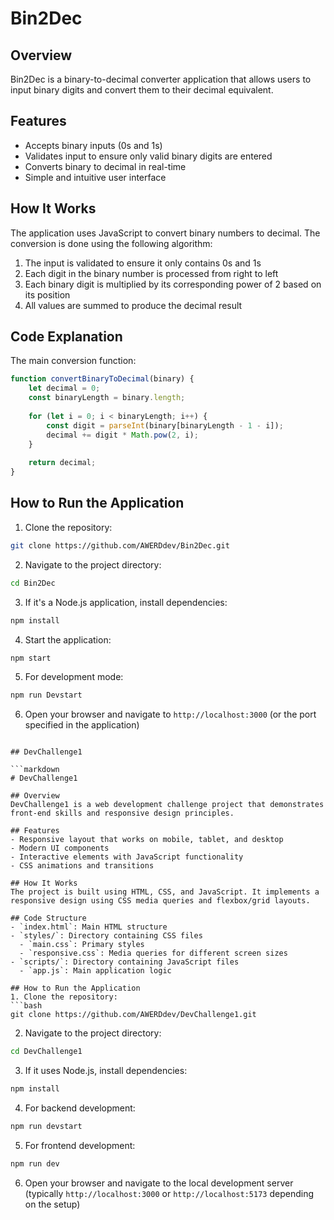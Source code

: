 # Bin2Dec

## Overview
Bin2Dec is a binary-to-decimal converter application that allows users to input binary digits and convert them to their decimal equivalent.

## Features
- Accepts binary inputs (0s and 1s)
- Validates input to ensure only valid binary digits are entered
- Converts binary to decimal in real-time
- Simple and intuitive user interface

## How It Works
The application uses JavaScript to convert binary numbers to decimal. The conversion is done using the following algorithm:

1. The input is validated to ensure it only contains 0s and 1s
2. Each digit in the binary number is processed from right to left
3. Each binary digit is multiplied by its corresponding power of 2 based on its position
4. All values are summed to produce the decimal result

## Code Explanation
The main conversion function:

```javascript
function convertBinaryToDecimal(binary) {
    let decimal = 0;
    const binaryLength = binary.length;
    
    for (let i = 0; i < binaryLength; i++) {
        const digit = parseInt(binary[binaryLength - 1 - i]);
        decimal += digit * Math.pow(2, i);
    }
    
    return decimal;
}
```

## How to Run the Application
1. Clone the repository:
```bash
git clone https://github.com/AWERDdev/Bin2Dec.git
```

2. Navigate to the project directory:
```bash
cd Bin2Dec
```

3. If it's a Node.js application, install dependencies:
```bash
npm install
```

4. Start the application:
```bash
npm start
```

5. For development mode:
```bash
npm run Devstart
```

6. Open your browser and navigate to `http://localhost:3000` (or the port specified in the application)
```

## DevChallenge1

```markdown
# DevChallenge1

## Overview
DevChallenge1 is a web development challenge project that demonstrates front-end skills and responsive design principles.

## Features
- Responsive layout that works on mobile, tablet, and desktop
- Modern UI components
- Interactive elements with JavaScript functionality
- CSS animations and transitions

## How It Works
The project is built using HTML, CSS, and JavaScript. It implements a responsive design using CSS media queries and flexbox/grid layouts.

## Code Structure
- `index.html`: Main HTML structure
- `styles/`: Directory containing CSS files
  - `main.css`: Primary styles
  - `responsive.css`: Media queries for different screen sizes
- `scripts/`: Directory containing JavaScript files
  - `app.js`: Main application logic

## How to Run the Application
1. Clone the repository:
```bash
git clone https://github.com/AWERDdev/DevChallenge1.git
```

2. Navigate to the project directory:
```bash
cd DevChallenge1
```

3. If it uses Node.js, install dependencies:
```bash
npm install
```

4. For backend development:
```bash
npm run devstart
```

5. For frontend development:
```bash
npm run dev
```

6. Open your browser and navigate to the local development server (typically `http://localhost:3000` or `http://localhost:5173` depending on the setup)
```
